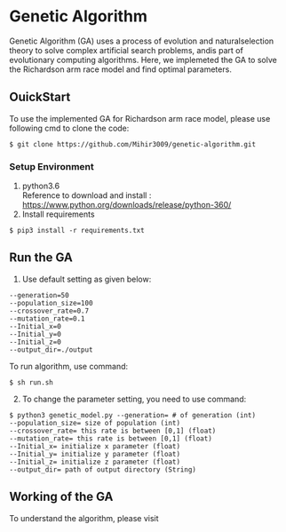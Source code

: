 # Genetic Algorithm

Genetic Algorithm (GA) uses a process of evolution and naturalselection theory to solve complex artificial search problems, andis part of evolutionary computing algorithms. Here, we implemeted the GA to solve the Richardson arm race model and find optimal parameters.

## OuickStart

To use the implemented GA for Richardson arm race model, please use following cmd to clone the code:

```
$ git clone https://github.com/Mihir3009/genetic-algorithm.git
```

### Setup Environment

1. python3.6 <br /> Reference to download and install : https://www.python.org/downloads/release/python-360/
2. Install requirements <br /> 
```
$ pip3 install -r requirements.txt
```

## Run the GA
1. Use default setting as given below:
```
--generation=50 
--population_size=100 
--crossover_rate=0.7 
--mutation_rate=0.1 
--Initial_x=0 
--Initial_y=0 
--Initial_z=0 
--output_dir=./output 
```
To run algorithm, use command:
```
$ sh run.sh
```

2. To change the parameter setting, you need to use command:

```
$ python3 genetic_model.py --generation= # of generation (int)
--population_size= size of population (int) 
--crossover_rate= this rate is between [0,1] (float)
--mutation_rate= this rate is between [0,1] (float)
--Initial_x= initialize x parameter (float) 
--Initial_y= initialize y parameter (float) 
--Initial_z= initialize z parameter (float) 
--output_dir= path of output directory (String)
```

## Working of the GA
To understand the algorithm, please visit 
